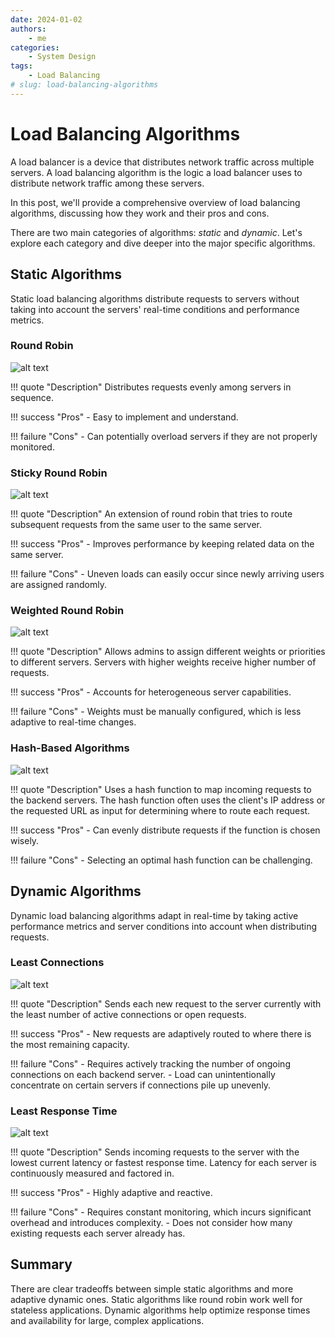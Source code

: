```yaml
---
date: 2024-01-02
authors:
    - me
categories:
    - System Design
tags:
    - Load Balancing
# slug: load-balancing-algorithms
---
```


# **Load Balancing Algorithms**

A load balancer is a device that distributes network traffic across multiple servers. A load balancing algorithm is the logic a load balancer uses to distribute network traffic among these servers.

In this post, we'll provide a comprehensive overview of load balancing algorithms, discussing how they work and their pros and cons.

<!-- more -->

There are two main categories of algorithms: *static* and *dynamic*. Let's explore each category and dive deeper into the major specific algorithms.

## Static Algorithms

Static load balancing algorithms distribute requests to servers without taking into account the servers' real-time conditions and performance metrics.

### Round Robin

![alt text](../../images/round-robin.png)

!!! quote "Description"
    Distributes requests evenly among servers in sequence.

!!! success "Pros"
    - Easy to implement and understand.

!!! failure "Cons"
    - Can potentially overload servers if they are not properly monitored.

### Sticky Round Robin

![alt text](../../images/sticky-round-robin.png)

!!! quote "Description"
    An extension of round robin that tries to route subsequent requests from the same user to the same server.

!!! success "Pros"
    - Improves performance by keeping related data on the same server.

!!! failure "Cons"
    - Uneven loads can easily occur since newly arriving users are assigned randomly.

### Weighted Round Robin

![alt text](../../images/weighted-round-robin.png)

!!! quote "Description"
    Allows admins to assign different weights or priorities to different servers. Servers with higher weights receive higher number of requests.

!!! success "Pros"
    - Accounts for heterogeneous server capabilities.

!!! failure "Cons"
    - Weights must be manually configured, which is less adaptive to real-time changes.

### Hash-Based Algorithms

![alt text](../../images/hash-based.png)

!!! quote "Description"
    Uses a hash function to map incoming requests to the backend servers. The hash function often uses the client's IP address or the requested URL as input for determining where to route each request.

!!! success "Pros"
    - Can evenly distribute requests if the function is chosen wisely.

!!! failure "Cons"
    - Selecting an optimal hash function can be challenging.

## Dynamic Algorithms

Dynamic load balancing algorithms adapt in real-time by taking active performance metrics and server conditions into account when distributing requests.

### Least Connections

![alt text](../../images/least-connections.png)

!!! quote "Description"
    Sends each new request to the server currently with the least number of active connections or open requests.

!!! success "Pros"
    - New requests are adaptively routed to where there is the most remaining capacity.

!!! failure "Cons"
    - Requires actively tracking the number of ongoing connections on each backend server.
    - Load can unintentionally concentrate on certain servers if connections pile up unevenly.

### Least Response Time

![alt text](../../images/least-time.png)

!!! quote "Description"
    Sends incoming requests to the server with the lowest current latency or fastest response time. Latency for each server is continuously measured and factored in.

!!! success "Pros"
    - Highly adaptive and reactive.

!!! failure "Cons"
    - Requires constant monitoring, which incurs significant overhead and introduces complexity.
    - Does not consider how many existing requests each server already has.

## Summary

There are clear tradeoffs between simple static algorithms and more adaptive dynamic ones. Static algorithms like round robin work well for stateless applications. Dynamic algorithms help optimize response times and availability for large, complex applications.

